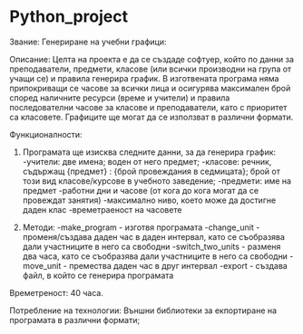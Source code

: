 # Python_project
 
Звание: 
Генериране на учебни графици:

Описание: 
Целта на проекта е да се създаде софтуер, който по данни за преподаватели, предмети, 
класове (или всички производни на група от учащи се) и правила генерира график. 
В изготвената програма няма припокриващи се часове за всички лица и осигурява максимален
брой според наличните ресурси (време и учители) и правила последователни 
часове за класове и преподаватели, като с приоритет са класовете. Графиците ще могат да се 
използват в различни формати.

Функционалности:
1. Програмата ще изисква следните данни, за да генерира график:
    -учители: 
        две имена;
        воден от него предмет;
    -класове: 
        речник, съдържащ {предмет} : {брой провеждания в седмицата};
        брой от този вид класове/курсове в учебното заведение; 
    -предмети:
        име на предмет
    -работни дни и часове (от кога до кога могат да се провеждат занятия)
    -максимално ниво, което може да достигне даден клас
    -времетраеност на часовете
    
2. Методи:
    -make_program - изготвя програмата
    -change_unit - променя/създава даден час в даден интервал, като се съобразява дали участниците в него са свободни
    -switch_two_units - разменя два часа, като се съобразява дали участниците в него са свободни
    -move_unit - премества даден час в друг интервал
    -export - създава файл, в който се генерира програмата

Времетреност: 
40 часа. 

Потребление на технологии:
Външни библиотеки за екпортиране на програмата в различни формати;
